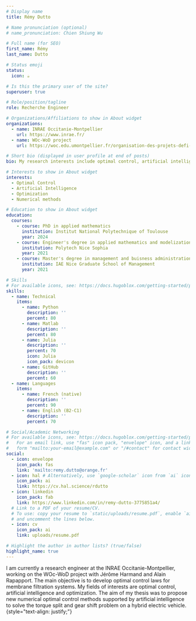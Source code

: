 ```yaml
---
# Display name
title: Rémy Dutto

# Name pronunciation (optional)
# name_pronunciation: Chien Shiung Wu

# Full name (for SEO)
first_name: Rémy
last_name: Dutto

# Status emoji
status:
  icon: ☕️

# Is this the primary user of the site?
superuser: true

# Role/position/tagline
role: Recherche Engineer 

# Organizations/Affiliations to show in About widget
organizations:
  - name: INRAE Occitanie-Montpellier
    url: https://www.inrae.fr/
  - name: WOc-WoD project 
    url: https://woc.edu.umontpellier.fr/organisation-des-projets-defi-cle-water-occitanie/projets-structurants-defi-cle-water-occitanie/woc-wod/

# Short bio (displayed in user profile at end of posts)
bio: My research interests include optimal control, artificial intelligence and numerical methods.

# Interests to show in About widget
interests:
  - Optimal Control
  - Artificial Intelligence
  - Optimization 
  - Numerical methods

# Education to show in About widget
education:
  courses:
    - course: PhD in applied mathematics
      institution: Institut National Polytechnique of Toulouse
      year: 2024
    - course: Engineer's degree in applied mathematics and modelization
      institution: Polytech Nice Sophia
      year: 2021
    - course: Master's degree in management and buisness administration 
      institution: IAE Nice Graduate School of Management
      year: 2021

# Skills
# For available icons, see: https://docs.hugoblox.com/getting-started/page-builder/#icons
skills:
  - name: Technical
    items:
      - name: Python
        description: ''
        percent: 80
      - name: Matlab
        description: ''
        percent: 80
      - name: Julia
        description: ''
        percent: 70
        icon: Julia
        icon_pack: devicon
      - name: GitHub
        description: ''
        percent: 60
  - name: Languages
    items: 
      - name: French (native)
        description: ''
        percent: 90
      - name: English (B2-C1)
        description: ''
        percent: 70

# Social/Academic Networking
# For available icons, see: https://docs.hugoblox.com/getting-started/page-builder/#icons
#   For an email link, use "fas" icon pack, "envelope" icon, and a link in the
#   form "mailto:your-email@example.com" or "/#contact" for contact widget.
social:
  - icon: envelope
    icon_pack: fas
    link: 'mailto:remy.dutto@orange.fr'
  - icon: hal # Alternatively, use `google-scholar` icon from `ai` icon pack
    icon_pack: ai
    link: https://cv.hal.science/rdutto
  - icon: linkedin
    icon_pack: fab
    link: https://www.linkedin.com/in/remy-dutto-3775851a4/
  # Link to a PDF of your resume/CV.
  # To use: copy your resume to `static/uploads/resume.pdf`, enable `ai` icons in `params.yaml`,
  # and uncomment the lines below.
  - icon: cv
    icon_pack: ai
    link: uploads/resume.pdf

# Highlight the author in author lists? (true/false)
highlight_name: true
---
```

I am currently a research engineer at the INRAE Occitanie-Montpellier, working on the WOc-WoD project with Jérôme Harmand and Alain Rapapport. The main objective is to develop optimal control laws for membrane filtration systems. 
My fields of interests are optimal control, artificial intelligence and optimization. The aim of my thesis was to propose new numerical optimal control methods supported by artificial intelligence to solve the torque split and gear shift problem on a hybrid electric vehicle. 
{style="text-align: justify;"}
